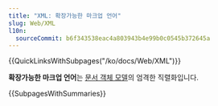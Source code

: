 ```yaml
---
title: "XML: 확장가능한 마크업 언어"
slug: Web/XML
l10n:
  sourceCommit: b6f343538eac4a803943b4e99b0c0545b372645a
---
```


{{QuickLinksWithSubpages("/ko/docs/Web/XML")}}

**확장가능한 마크업 언어**는 [문서 객체 모델](/ko/docs/Web/API/Document_Object_Model)의 엄격한 직렬화입니다.

{{SubpagesWithSummaries}}
